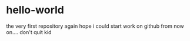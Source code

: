 # hello-world
the very first repository again
hope i could start work on github from now on.... don't quit kid
